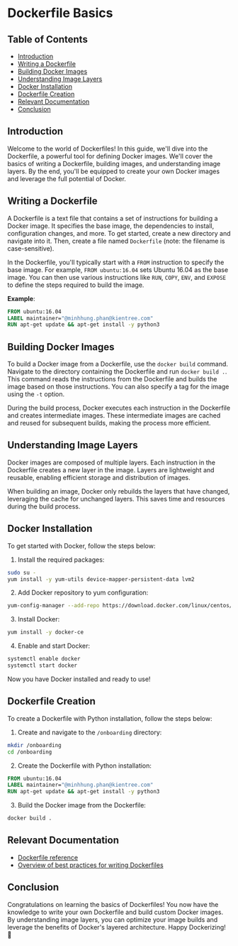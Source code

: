 # Dockerfile Basics

## Table of Contents

- [Introduction](#introduction)
- [Writing a Dockerfile](#writing-a-dockerfile)
- [Building Docker Images](#building-docker-images)
- [Understanding Image Layers](#understanding-image-layers)
- [Docker Installation](#docker-installation)
- [Dockerfile Creation](#dockerfile-creation)
- [Relevant Documentation](#relevant-documentation)
- [Conclusion](#conclusion)

## Introduction

Welcome to the world of Dockerfiles! In this guide, we'll dive into the Dockerfile, a powerful tool for defining Docker images. We'll cover the basics of writing a Dockerfile, building images, and understanding image layers. By the end, you'll be equipped to create your own Docker images and leverage the full potential of Docker.

## Writing a Dockerfile

A Dockerfile is a text file that contains a set of instructions for building a Docker image. It specifies the base image, the dependencies to install, configuration changes, and more. To get started, create a new directory and navigate into it. Then, create a file named `Dockerfile` (note: the filename is case-sensitive).

In the Dockerfile, you'll typically start with a `FROM` instruction to specify the base image. For example, `FROM ubuntu:16.04` sets Ubuntu 16.04 as the base image. You can then use various instructions like `RUN`, `COPY`, `ENV`, and `EXPOSE` to define the steps required to build the image.

**Example**:

```Dockerfile
FROM ubuntu:16.04
LABEL maintainer="@minhhung.phan@kientree.com"
RUN apt-get update && apt-get install -y python3
```

## Building Docker Images

To build a Docker image from a Dockerfile, use the `docker build` command. Navigate to the directory containing the Dockerfile and run `docker build .`. This command reads the instructions from the Dockerfile and builds the image based on those instructions. You can also specify a tag for the image using the `-t` option.

During the build process, Docker executes each instruction in the Dockerfile and creates intermediate images. These intermediate images are cached and reused for subsequent builds, making the process more efficient.

## Understanding Image Layers

Docker images are composed of multiple layers. Each instruction in the Dockerfile creates a new layer in the image. Layers are lightweight and reusable, enabling efficient storage and distribution of images.

When building an image, Docker only rebuilds the layers that have changed, leveraging the cache for unchanged layers. This saves time and resources during the build process.

## Docker Installation

To get started with Docker, follow the steps below:

1. Install the required packages:

```bash
sudo su -
yum install -y yum-utils device-mapper-persistent-data lvm2
```

2. Add Docker repository to yum configuration:

```bash
yum-config-manager --add-repo https://download.docker.com/linux/centos/docker-ce.repo
```

3. Install Docker:

```bash
yum install -y docker-ce
```

4. Enable and start Docker:

```bash
systemctl enable docker
systemctl start docker
```

Now you have Docker installed and ready to use!

## Dockerfile Creation

To create a Dockerfile with Python installation, follow the steps below:

1. Create and navigate to the `/onboarding` directory:

```bash
mkdir /onboarding
cd /onboarding
```

2. Create the Dockerfile with Python installation:

```Dockerfile
FROM ubuntu:16.04
LABEL maintainer="@minhhung.phan@kientree.com"
RUN apt-get update && apt-get install -y python3
```

3. Build the Docker image from the Dockerfile:

```bash
docker build .
```

## Relevant Documentation

- [Dockerfile reference](https://docs.docker.com/engine/reference/builder/#dockerfile-reference)
- [Overview of best practices for writing Dockerfiles](https://docs.docker.com/develop/develop-images/dockerfile_best-practices/#pipe-dockerfile-through-stdin)

## Conclusion

Congratulations on learning the basics of Dockerfiles! You now have the knowledge to write your own Dockerfile and build custom Docker images. By understanding image layers, you can optimize your image builds and leverage the benefits of Docker's layered architecture. Happy Dockerizing! 🚀

